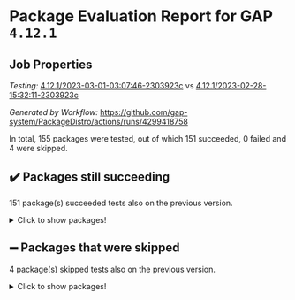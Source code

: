 # Package Evaluation Report for GAP `4.12.1`

## Job Properties

*Testing:* [4.12.1/2023-03-01-03:07:46-2303923c](https://github.com/gap-system/PackageDistro/blob/data/reports/4.12.1/2023-03-01-03:07:46-2303923c) vs [4.12.1/2023-02-28-15:32:11-2303923c](https://github.com/gap-system/PackageDistro/blob/data/reports/4.12.1/2023-02-28-15:32:11-2303923c)

*Generated by Workflow:* https://github.com/gap-system/PackageDistro/actions/runs/4299418758

In total, 155 packages were tested, out of which 151 succeeded, 0 failed and 4 were skipped.

## :heavy_check_mark: Packages still succeeding

151 package(s) succeeded tests also on the previous version.
<details><summary>Click to show packages!</summary>

- 4ti2interface 2023.02-04 [(success)](https://github.com/gap-system/PackageDistro/actions/runs/4299418758/jobs/7494789945)
- ace 5.6.2 [(success)](https://github.com/gap-system/PackageDistro/actions/runs/4299418758/jobs/7494790029)
- aclib 1.3.2 [(success)](https://github.com/gap-system/PackageDistro/actions/runs/4299418758/jobs/7494790113)
- agt 0.3.1 [(success)](https://github.com/gap-system/PackageDistro/actions/runs/4299418758/jobs/7494790223)
- alnuth 3.2.1 [(success)](https://github.com/gap-system/PackageDistro/actions/runs/4299418758/jobs/7494790348)
- anupq 3.3.0 [(success)](https://github.com/gap-system/PackageDistro/actions/runs/4299418758/jobs/7494790443)
- atlasrep 2.1.6 [(success)](https://github.com/gap-system/PackageDistro/actions/runs/4299418758/jobs/7494790531)
- autodoc 2022.10.20 [(success)](https://github.com/gap-system/PackageDistro/actions/runs/4299418758/jobs/7494790613)
- automata 1.15 [(success)](https://github.com/gap-system/PackageDistro/actions/runs/4299418758/jobs/7494790694)
- automgrp 1.3.2 [(success)](https://github.com/gap-system/PackageDistro/actions/runs/4299418758/jobs/7494790757)
- autpgrp 1.11 [(success)](https://github.com/gap-system/PackageDistro/actions/runs/4299418758/jobs/7494790831)
- cap 2023.02-10 [(success)](https://github.com/gap-system/PackageDistro/actions/runs/4299418758/jobs/7494790917)
- caratinterface 2.3.4 [(success)](https://github.com/gap-system/PackageDistro/actions/runs/4299418758/jobs/7494790994)
- cddinterface 2022.11.01 [(success)](https://github.com/gap-system/PackageDistro/actions/runs/4299418758/jobs/7494791077)
- circle 1.6.6 [(success)](https://github.com/gap-system/PackageDistro/actions/runs/4299418758/jobs/7494791155)
- classicpres 1.22 [(success)](https://github.com/gap-system/PackageDistro/actions/runs/4299418758/jobs/7494791230)
- cohomolo 1.6.11 [(success)](https://github.com/gap-system/PackageDistro/actions/runs/4299418758/jobs/7494791313)
- congruence 1.2.5 [(success)](https://github.com/gap-system/PackageDistro/actions/runs/4299418758/jobs/7494791393)
- corelg 1.56 [(success)](https://github.com/gap-system/PackageDistro/actions/runs/4299418758/jobs/7494791468)
- crime 1.6 [(success)](https://github.com/gap-system/PackageDistro/actions/runs/4299418758/jobs/7494791554)
- crisp 1.4.6 [(success)](https://github.com/gap-system/PackageDistro/actions/runs/4299418758/jobs/7494791645)
- crypting 0.10.4 [(success)](https://github.com/gap-system/PackageDistro/actions/runs/4299418758/jobs/7494791743)
- cryst 4.1.25 [(success)](https://github.com/gap-system/PackageDistro/actions/runs/4299418758/jobs/7494791825)
- crystcat 1.1.10 [(success)](https://github.com/gap-system/PackageDistro/actions/runs/4299418758/jobs/7494791899)
- ctbllib 1.3.4 [(success)](https://github.com/gap-system/PackageDistro/actions/runs/4299418758/jobs/7494791989)
- cubefree 1.19 [(success)](https://github.com/gap-system/PackageDistro/actions/runs/4299418758/jobs/7494792069)
- curlinterface 2.3.1 [(success)](https://github.com/gap-system/PackageDistro/actions/runs/4299418758/jobs/7494792168)
- cvec 2.7.6 [(success)](https://github.com/gap-system/PackageDistro/actions/runs/4299418758/jobs/7494792250)
- datastructures 0.3.0 [(success)](https://github.com/gap-system/PackageDistro/actions/runs/4299418758/jobs/7494792333)
- deepthought 1.0.6 [(success)](https://github.com/gap-system/PackageDistro/actions/runs/4299418758/jobs/7494792415)
- design 1.8 [(success)](https://github.com/gap-system/PackageDistro/actions/runs/4299418758/jobs/7494792497)
- difsets 2.3.1 [(success)](https://github.com/gap-system/PackageDistro/actions/runs/4299418758/jobs/7494792571)
- digraphs 1.6.1 [(success)](https://github.com/gap-system/PackageDistro/actions/runs/4299418758/jobs/7494792654)
- edim 1.3.6 [(success)](https://github.com/gap-system/PackageDistro/actions/runs/4299418758/jobs/7494792780)
- example 4.3.4 [(success)](https://github.com/gap-system/PackageDistro/actions/runs/4299418758/jobs/7494792869)
- examplesforhomalg 2023.02-04 [(success)](https://github.com/gap-system/PackageDistro/actions/runs/4299418758/jobs/7494792951)
- factint 1.6.3 [(success)](https://github.com/gap-system/PackageDistro/actions/runs/4299418758/jobs/7494793040)
- ferret 1.0.9 [(success)](https://github.com/gap-system/PackageDistro/actions/runs/4299418758/jobs/7494793138)
- fga 1.4.0 [(success)](https://github.com/gap-system/PackageDistro/actions/runs/4299418758/jobs/7494793237)
- fining 1.5.5 [(success)](https://github.com/gap-system/PackageDistro/actions/runs/4299418758/jobs/7494793367)
- float 1.0.3 [(success)](https://github.com/gap-system/PackageDistro/actions/runs/4299418758/jobs/7494793465)
- format 1.4.3 [(success)](https://github.com/gap-system/PackageDistro/actions/runs/4299418758/jobs/7494793530)
- forms 1.2.9 [(success)](https://github.com/gap-system/PackageDistro/actions/runs/4299418758/jobs/7494793608)
- fplsa 1.2.6 [(success)](https://github.com/gap-system/PackageDistro/actions/runs/4299418758/jobs/7494793708)
- fr 2.4.12 [(success)](https://github.com/gap-system/PackageDistro/actions/runs/4299418758/jobs/7494793796)
- francy 1.2.5 [(success)](https://github.com/gap-system/PackageDistro/actions/runs/4299418758/jobs/7494793912)
- fwtree 1.3 [(success)](https://github.com/gap-system/PackageDistro/actions/runs/4299418758/jobs/7494794049)
- gapdoc 1.6.6 [(success)](https://github.com/gap-system/PackageDistro/actions/runs/4299418758/jobs/7494794111)
- gauss 2023.02-04 [(success)](https://github.com/gap-system/PackageDistro/actions/runs/4299418758/jobs/7494794185)
- gaussforhomalg 2023.02-04 [(success)](https://github.com/gap-system/PackageDistro/actions/runs/4299418758/jobs/7494794267)
- gbnp 1.0.5 [(success)](https://github.com/gap-system/PackageDistro/actions/runs/4299418758/jobs/7494794349)
- generalizedmorphismsforcap 2023.02-01 [(success)](https://github.com/gap-system/PackageDistro/actions/runs/4299418758/jobs/7494794413)
- genss 1.6.8 [(success)](https://github.com/gap-system/PackageDistro/actions/runs/4299418758/jobs/7494794481)
- gradedmodules 2023.02-04 [(success)](https://github.com/gap-system/PackageDistro/actions/runs/4299418758/jobs/7494794567)
- gradedringforhomalg 2023.02-04 [(success)](https://github.com/gap-system/PackageDistro/actions/runs/4299418758/jobs/7494794651)
- grape 4.9.0 [(success)](https://github.com/gap-system/PackageDistro/actions/runs/4299418758/jobs/7494794720)
- groupoids 1.73 [(success)](https://github.com/gap-system/PackageDistro/actions/runs/4299418758/jobs/7494794801)
- grpconst 2.6.4 [(success)](https://github.com/gap-system/PackageDistro/actions/runs/4299418758/jobs/7494794871)
- guarana 0.96.3 [(success)](https://github.com/gap-system/PackageDistro/actions/runs/4299418758/jobs/7494794961)
- guava 3.18 [(success)](https://github.com/gap-system/PackageDistro/actions/runs/4299418758/jobs/7494795048)
- hap 1.53 [(success)](https://github.com/gap-system/PackageDistro/actions/runs/4299418758/jobs/7494795148)
- hapcryst 0.1.15 [(success)](https://github.com/gap-system/PackageDistro/actions/runs/4299418758/jobs/7494795234)
- hecke 1.5.3 [(success)](https://github.com/gap-system/PackageDistro/actions/runs/4299418758/jobs/7494795322)
- help 3.5 [(success)](https://github.com/gap-system/PackageDistro/actions/runs/4299418758/jobs/7494795395)
- homalg 2023.02-05 [(success)](https://github.com/gap-system/PackageDistro/actions/runs/4299418758/jobs/7494795476)
- homalgtocas 2023.02-04 [(success)](https://github.com/gap-system/PackageDistro/actions/runs/4299418758/jobs/7494795570)
- idrel 2.45 [(success)](https://github.com/gap-system/PackageDistro/actions/runs/4299418758/jobs/7494795649)
- images 1.3.1 [(success)](https://github.com/gap-system/PackageDistro/actions/runs/4299418758/jobs/7494795724)
- intpic 0.3.0 [(success)](https://github.com/gap-system/PackageDistro/actions/runs/4299418758/jobs/7494795809)
- io 4.8.1 [(success)](https://github.com/gap-system/PackageDistro/actions/runs/4299418758/jobs/7494795894)
- io_forhomalg 2023.02-04 [(success)](https://github.com/gap-system/PackageDistro/actions/runs/4299418758/jobs/7494795979)
- irredsol 1.4.4 [(success)](https://github.com/gap-system/PackageDistro/actions/runs/4299418758/jobs/7494796055)
- json 2.1.1 [(success)](https://github.com/gap-system/PackageDistro/actions/runs/4299418758/jobs/7494796152)
- jupyterkernel 1.5.0 [(success)](https://github.com/gap-system/PackageDistro/actions/runs/4299418758/jobs/7494796226)
- jupyterviz 1.5.6 [(success)](https://github.com/gap-system/PackageDistro/actions/runs/4299418758/jobs/7494796313)
- kan 1.35 [(success)](https://github.com/gap-system/PackageDistro/actions/runs/4299418758/jobs/7494796387)
- kbmag 1.5.11 [(success)](https://github.com/gap-system/PackageDistro/actions/runs/4299418758/jobs/7494796461)
- laguna 3.9.6 [(success)](https://github.com/gap-system/PackageDistro/actions/runs/4299418758/jobs/7494796553)
- liealgdb 2.2.1 [(success)](https://github.com/gap-system/PackageDistro/actions/runs/4299418758/jobs/7494796648)
- liepring 2.8 [(success)](https://github.com/gap-system/PackageDistro/actions/runs/4299418758/jobs/7494796741)
- liering 2.4.2 [(success)](https://github.com/gap-system/PackageDistro/actions/runs/4299418758/jobs/7494796913)
- linearalgebraforcap 2023.02-04 [(success)](https://github.com/gap-system/PackageDistro/actions/runs/4299418758/jobs/7494797000)
- localizeringforhomalg 2023.02-04 [(success)](https://github.com/gap-system/PackageDistro/actions/runs/4299418758/jobs/7494797106)
- loops 3.4.3 [(success)](https://github.com/gap-system/PackageDistro/actions/runs/4299418758/jobs/7494797197)
- lpres 1.0.3 [(success)](https://github.com/gap-system/PackageDistro/actions/runs/4299418758/jobs/7494797293)
- majoranaalgebras 1.5.1 [(success)](https://github.com/gap-system/PackageDistro/actions/runs/4299418758/jobs/7494797369)
- mapclass 1.4.6 [(success)](https://github.com/gap-system/PackageDistro/actions/runs/4299418758/jobs/7494797446)
- matgrp 0.70 [(success)](https://github.com/gap-system/PackageDistro/actions/runs/4299418758/jobs/7494797534)
- matricesforhomalg 2023.02-04 [(success)](https://github.com/gap-system/PackageDistro/actions/runs/4299418758/jobs/7494797647)
- modisom 2.5.4 [(success)](https://github.com/gap-system/PackageDistro/actions/runs/4299418758/jobs/7494797716)
- modulepresentationsforcap 2023.02-03 [(success)](https://github.com/gap-system/PackageDistro/actions/runs/4299418758/jobs/7494797801)
- modules 2023.02-04 [(success)](https://github.com/gap-system/PackageDistro/actions/runs/4299418758/jobs/7494797929)
- monoidalcategories 2023.02-05 [(success)](https://github.com/gap-system/PackageDistro/actions/runs/4299418758/jobs/7494798057)
- nconvex 2022.09-01 [(success)](https://github.com/gap-system/PackageDistro/actions/runs/4299418758/jobs/7494798156)
- nilmat 1.4.2 [(success)](https://github.com/gap-system/PackageDistro/actions/runs/4299418758/jobs/7494798240)
- nock 1.5 [(success)](https://github.com/gap-system/PackageDistro/actions/runs/4299418758/jobs/7494798344)
- normalizinterface 1.3.5 [(success)](https://github.com/gap-system/PackageDistro/actions/runs/4299418758/jobs/7494798434)
- nq 2.5.9 [(success)](https://github.com/gap-system/PackageDistro/actions/runs/4299418758/jobs/7494798542)
- numericalsgps 1.3.1 [(success)](https://github.com/gap-system/PackageDistro/actions/runs/4299418758/jobs/7494798647)
- openmath 11.5.3 [(success)](https://github.com/gap-system/PackageDistro/actions/runs/4299418758/jobs/7494798754)
- orb 4.9.0 [(success)](https://github.com/gap-system/PackageDistro/actions/runs/4299418758/jobs/7494798874)
- packagemanager 1.4.0 [(success)](https://github.com/gap-system/PackageDistro/actions/runs/4299418758/jobs/7494798984)
- patternclass 2.4.3 [(success)](https://github.com/gap-system/PackageDistro/actions/runs/4299418758/jobs/7494799071)
- permut 2.0.4 [(success)](https://github.com/gap-system/PackageDistro/actions/runs/4299418758/jobs/7494799171)
- polenta 1.3.10 [(success)](https://github.com/gap-system/PackageDistro/actions/runs/4299418758/jobs/7494799273)
- polymaking 0.8.6 [(success)](https://github.com/gap-system/PackageDistro/actions/runs/4299418758/jobs/7494799355)
- primgrp 3.4.4 [(success)](https://github.com/gap-system/PackageDistro/actions/runs/4299418758/jobs/7494799422)
- profiling 2.5.2 [(success)](https://github.com/gap-system/PackageDistro/actions/runs/4299418758/jobs/7494799519)
- qpa 1.34 [(success)](https://github.com/gap-system/PackageDistro/actions/runs/4299418758/jobs/7494799582)
- quagroup 1.8.3 [(success)](https://github.com/gap-system/PackageDistro/actions/runs/4299418758/jobs/7494799680)
- radiroot 2.9 [(success)](https://github.com/gap-system/PackageDistro/actions/runs/4299418758/jobs/7494799763)
- rcwa 4.7.1 [(success)](https://github.com/gap-system/PackageDistro/actions/runs/4299418758/jobs/7494799863)
- rds 1.8 [(success)](https://github.com/gap-system/PackageDistro/actions/runs/4299418758/jobs/7494799958)
- recog 1.4.2 [(success)](https://github.com/gap-system/PackageDistro/actions/runs/4299418758/jobs/7494800022)
- repndecomp 1.3.0 [(success)](https://github.com/gap-system/PackageDistro/actions/runs/4299418758/jobs/7494800087)
- repsn 3.1.0 [(success)](https://github.com/gap-system/PackageDistro/actions/runs/4299418758/jobs/7494800169)
- resclasses 4.7.3 [(success)](https://github.com/gap-system/PackageDistro/actions/runs/4299418758/jobs/7494800254)
- ringsforhomalg 2023.02-05 [(success)](https://github.com/gap-system/PackageDistro/actions/runs/4299418758/jobs/7494800349)
- sco 2023.02-04 [(success)](https://github.com/gap-system/PackageDistro/actions/runs/4299418758/jobs/7494800497)
- scscp 2.4.1 [(success)](https://github.com/gap-system/PackageDistro/actions/runs/4299418758/jobs/7494800593)
- semigroups 5.2.0 [(success)](https://github.com/gap-system/PackageDistro/actions/runs/4299418758/jobs/7494800729)
- sglppow 2.3 [(success)](https://github.com/gap-system/PackageDistro/actions/runs/4299418758/jobs/7494800801)
- sgpviz 0.999.5 [(success)](https://github.com/gap-system/PackageDistro/actions/runs/4299418758/jobs/7494800881)
- simpcomp 2.1.14 [(success)](https://github.com/gap-system/PackageDistro/actions/runs/4299418758/jobs/7494800968)
- singular 2023.02.09 [(success)](https://github.com/gap-system/PackageDistro/actions/runs/4299418758/jobs/7494801070)
- sl2reps 1.1 [(success)](https://github.com/gap-system/PackageDistro/actions/runs/4299418758/jobs/7494801141)
- sla 1.5.3 [(success)](https://github.com/gap-system/PackageDistro/actions/runs/4299418758/jobs/7494801214)
- smallgrp 1.5.2 [(success)](https://github.com/gap-system/PackageDistro/actions/runs/4299418758/jobs/7494801288)
- smallsemi 0.6.13 [(success)](https://github.com/gap-system/PackageDistro/actions/runs/4299418758/jobs/7494801384)
- sonata 2.9.6 [(success)](https://github.com/gap-system/PackageDistro/actions/runs/4299418758/jobs/7494801468)
- sophus 1.27 [(success)](https://github.com/gap-system/PackageDistro/actions/runs/4299418758/jobs/7494801566)
- spinsym 1.5.2 [(success)](https://github.com/gap-system/PackageDistro/actions/runs/4299418758/jobs/7494801699)
- standardff 0.9.4 [(success)](https://github.com/gap-system/PackageDistro/actions/runs/4299418758/jobs/7494801774)
- symbcompcc 1.3.2 [(success)](https://github.com/gap-system/PackageDistro/actions/runs/4299418758/jobs/7494801853)
- thelma 1.3 [(success)](https://github.com/gap-system/PackageDistro/actions/runs/4299418758/jobs/7494801922)
- tomlib 1.2.9 [(success)](https://github.com/gap-system/PackageDistro/actions/runs/4299418758/jobs/7494802003)
- toolsforhomalg 2023.02-06 [(success)](https://github.com/gap-system/PackageDistro/actions/runs/4299418758/jobs/7494802073)
- toric 1.9.5 [(success)](https://github.com/gap-system/PackageDistro/actions/runs/4299418758/jobs/7494802148)
- toricvarieties 2022.07.13 [(success)](https://github.com/gap-system/PackageDistro/actions/runs/4299418758/jobs/7494802208)
- transgrp 3.6.3 [(success)](https://github.com/gap-system/PackageDistro/actions/runs/4299418758/jobs/7494802255)
- ugaly 4.0.3 [(success)](https://github.com/gap-system/PackageDistro/actions/runs/4299418758/jobs/7494802330)
- unipot 1.5 [(success)](https://github.com/gap-system/PackageDistro/actions/runs/4299418758/jobs/7494802393)
- unitlib 4.2.0 [(success)](https://github.com/gap-system/PackageDistro/actions/runs/4299418758/jobs/7494802468)
- utils 0.82 [(success)](https://github.com/gap-system/PackageDistro/actions/runs/4299418758/jobs/7494802544)
- uuid 0.7 [(success)](https://github.com/gap-system/PackageDistro/actions/runs/4299418758/jobs/7494802611)
- walrus 0.9991 [(success)](https://github.com/gap-system/PackageDistro/actions/runs/4299418758/jobs/7494802677)
- wedderga 4.10.3 [(success)](https://github.com/gap-system/PackageDistro/actions/runs/4299418758/jobs/7494802777)
- xmod 2.91 [(success)](https://github.com/gap-system/PackageDistro/actions/runs/4299418758/jobs/7494802880)
- xmodalg 1.23 [(success)](https://github.com/gap-system/PackageDistro/actions/runs/4299418758/jobs/7494803016)
- yangbaxter 0.10.3 [(success)](https://github.com/gap-system/PackageDistro/actions/runs/4299418758/jobs/7494803109)
- zeromqinterface 0.14 [(success)](https://github.com/gap-system/PackageDistro/actions/runs/4299418758/jobs/7494803212)
</details>

## :heavy_minus_sign: Packages that were skipped

4 package(s) skipped tests also on the previous version.
<details><summary>Click to show packages!</summary>

- browse 1.8.20 [(skipped)](https://github.com/gap-system/PackageDistro/actions/runs/4299418758/jobs/7494602788)
- itc 1.5.1 [(skipped)](https://github.com/gap-system/PackageDistro/actions/runs/4299418758/jobs/7494602788)
- polycyclic 2.16 [(skipped)](https://github.com/gap-system/PackageDistro/actions/runs/4299418758/jobs/7494602788)
- xgap 4.31 [(skipped)](https://github.com/gap-system/PackageDistro/actions/runs/4299418758/jobs/7494602788)
</details>

